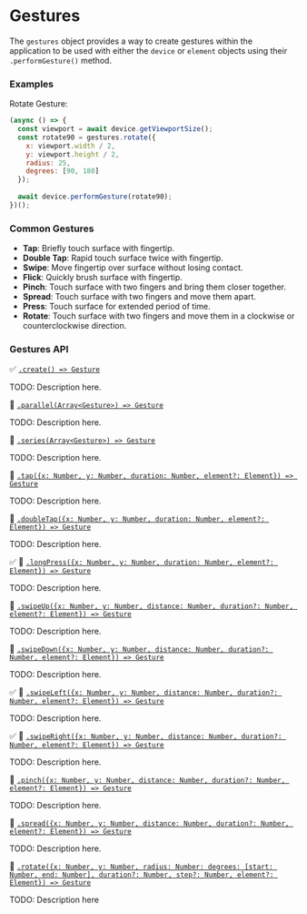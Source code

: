 # Gestures

The `gestures` object provides a way to create gestures within the application to be used with either the `device` or `element` objects using their `.performGesture()` method.

### Examples

Rotate Gesture:

```javascript
(async () => {
  const viewport = await device.getViewportSize();
  const rotate90 = gestures.rotate({
    x: viewport.width / 2,
    y: viewport.height / 2,
    radius: 25,
    degrees: [90, 180]
  });
  
  await device.performGesture(rotate90);
})();
```

### Common Gestures

- **Tap**: Briefly touch surface with fingertip.
- **Double Tap**: Rapid touch surface twice with fingertip.
- **Swipe**: Move fingertip over surface without losing contact.
- **Flick**: Quickly brush surface with fingertip.
- **Pinch**: Touch surface with two fingers and bring them closer together.
- **Spread**: Touch surface with two fingers and move them apart.
- **Press**: Touch surface for extended period of time.
- **Rotate**: Touch surface with two fingers and move them in a clockwise or counterclockwise direction.

### Gestures API

:white_check_mark: [```.create() => Gesture```](./gestures/create.md)

TODO: Description here.

:hammer: [```.parallel(Array<Gesture>) => Gesture```](./gestures/parallel.md)

TODO: Description here.

:hammer: [```.series(Array<Gesture>) => Gesture```](./gestures/series.md)

TODO: Description here.

:hammer: [```.tap({x: Number, y: Number, duration: Number, element?: Element}) => Gesture```](./gestures/tap.md)

TODO: Description here.

:hammer: [```.doubleTap({x: Number, y: Number, duration: Number, element?: Element}) => Gesture```](./gestures/doubleTap.md)

TODO: Description here.

:white_check_mark: :hammer: [```.longPress({x: Number, y: Number, duration: Number, element?: Element}) => Gesture```](./gestures/longPress.md)

TODO: Description here.

:hammer: [```.swipeUp({x: Number, y: Number, distance: Number, duration?: Number, element?: Element}) => Gesture```](./gestures/swipeUp.md)

TODO: Description here.

:hammer: [```.swipeDown({x: Number, y: Number, distance: Number, duration?: Number, element?: Element}) => Gesture```](./gestures/swipeDown.md)

TODO: Description here.

:white_check_mark: :hammer: [```.swipeLeft({x: Number, y: Number, distance: Number, duration?: Number, element?: Element}) => Gesture```](./gestures/swipeLeft.md)

TODO: Description here.

:white_check_mark: :hammer: [```.swipeRight({x: Number, y: Number, distance: Number, duration?: Number, element?: Element}) => Gesture```](./gestures/swipeRight.md)

TODO: Description here.

:hammer: [```.pinch({x: Number, y: Number, distance: Number, duration?: Number, element?: Element}) => Gesture```](./gestures/pinch.md)

TODO: Description here.

:hammer: [```.spread({x: Number, y: Number, distance: Number, duration?: Number, element?: Element}) => Gesture```](./gestures/spread.md)

TODO: Description here.

:hammer: [```.rotate({x: Number, y: Number, radius: Number: degrees: [start: Number, end: Number], duration?: Number, step?: Number, element?: Element}) => Gesture```](./gestures/rotate.md)

TODO: Description here
